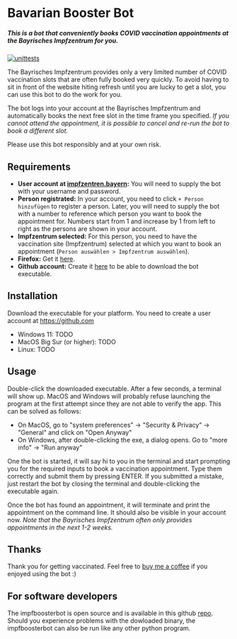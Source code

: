# Bavarian Booster Bot
##### This is a bot that conveniently books COVID vaccination appointments at the Bayrisches Impfzentrum for you.  

[![unittests](https://github.com/dominik-widmann/impfboosterbot/actions/workflows/unittests.yaml/badge.svg)](https://github.com/dominik-widmann/impfboosterbot/actions/workflows/unittests.yaml)

The Bayrisches Impfzentrum provides only a very limited number of COVID vaccination slots that are often fully booked very quickly. To avoid having to sit in front of the website hiting refresh until you are lucky to get a slot, you can use this bot to do the work for you.

The bot logs into your account at the Bayrisches Impfzentrum and automatically books the next free slot in the time frame you specified. _If you cannot attend the appointment, it is possible to cancel and re-run the bot to book a different slot._ 

Please use this bot responsibly and at your own risk.

## Requirements
* **User account at [impfzentren.bayern](https://impfzentren.bayern):** You will need to supply the bot with your username and password.
* **Person registrated:** In your account, you need to click `+ Person hinzufügen` to register a person. Later, you will need to supply the bot with a number to reference which person you want to book the appointment for. Numbers start from 1 and increase by 1 from left to right as the persons are shown in your account.
* **Impfzentrum selected:** For this person, you need to have the vaccination site (Impfzentrum) selected at which you want to book an appointment (`Person auswählen > Impfzentrum auswählen`).
* **Firefox:** Get it [here](https://www.mozilla.org/en-US/firefox/new/).
* **Github account:** Create it [here](https://github.com) to be able to download the bot executable.

## Installation
Download the executable for your platform. You need to create a user account at https://github.com
* Windows 11: TODO
* MacOS Big Sur (or higher): TODO
* Linux: TODO

## Usage
Double-click the downloaded executable. After a few seconds, a terminal will show up. 
MacOS and Windows will probably refuse launching the program at the first attempt since they are not able to verify the 
app. This can be solved as follows:  
* On MacOS, go to "system preferences" -> "Security & Privacy" -> "General" and click on "Open Anyway"
* On Windows, after double-clicking the exe, a dialog opens. Go to "more info" -> "Run anyway"

One the bot is started, it will say hi to you in the terminal and start prompting you for the required inputs to book a 
vaccination appointment. Type them correctly and submit them by pressing ENTER.
If you submitted a mistake, just restart the bot by closing the terminal and double-clicking the executable again.

Once the bot has found an appointment, it will terminate and print the appointment on the command line. It should also be visible in your account now. _Note that the Bayrisches Impfzentrum often only provides appointments in the next 1-2 weeks._

## Thanks
Thank you for getting vaccinated. Feel free to [buy me a coffee](https://ko-fi.com/dominikwidmann) if you enjoyed using the bot :)

## For software developers
The impfboosterbot is open source and is available in this github [repo](https://github.com/dominik-widmann/impfboosterbot). 
Should you experience problems with the dowloaded binary, the impfboosterbot can also be run like any other python program.
